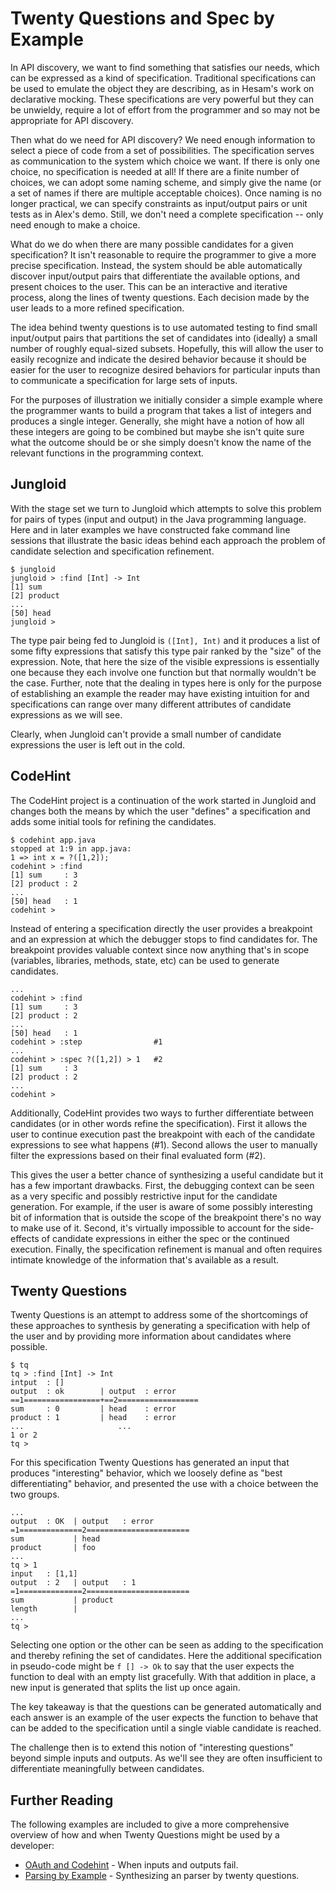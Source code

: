 # Twenty Questions and Spec by Example

In API discovery, we want to find something that satisfies our needs, which can be expressed as a kind of specification. Traditional specifications can be used to emulate the object they are describing, as in Hesam's work on declarative mocking.  These specifications are very powerful but they can be unwieldy, require a lot of effort from the programmer and so may not be appropriate for API discovery.

Then what do we need for API discovery?  We need enough information to select a piece of code from a set of possibilities.  The specification serves as communication to the system which choice we want.  If there is only one choice, no specification is needed at all! If there are a finite number of choices, we can adopt some naming scheme, and simply give the name (or a set of names if there are multiple acceptable choices). Once naming is no longer practical, we can specify constraints as input/output pairs or unit tests as in Alex's demo.  Still, we don't need a complete specification -- only need enough to make a choice.

What do we do when there are many possible candidates for a given specification?  It isn't reasonable to require the programmer to give a more precise specification. Instead, the system should be able automatically discover input/output pairs that differentiate the available options, and present choices to the user. This can be an
interactive and iterative process, along the lines of twenty questions.  Each decision made by the user leads to a more refined
specification.

The idea behind twenty questions is to use automated testing to find small
input/output pairs that partitions the set of candidates into (ideally) a small number of roughly equal-sized subsets.  Hopefully, this will allow the user to easily recognize and indicate the desired behavior because it should be easier for the user to recognize desired behaviors for particular inputs than to communicate a specification for large sets of inputs.

For the purposes of illustration we initially consider a simple example where the programmer wants to build a program that takes a list of integers and produces a single integer. Generally, she might have a notion of how all these integers are going to be combined but maybe she isn't quite sure what the outcome should be or she simply doesn't know the name of the relevant functions in the programming context.

## Jungloid

With the stage set we turn to Jungloid which attempts to solve this problem for pairs of types (input and output) in the Java programming language. Here and in later examples we have constructed fake command line sessions that illustrate the basic ideas behind each approach the problem of candidate selection and specification refinement.

```
$ jungloid
jungloid > :find [Int] -> Int
[1] sum
[2] product
...
[50] head
jungloid >
```

The type pair being fed to Jungloid is `([Int], Int)` and it produces a list of some fifty expressions that satisfy this type pair ranked by the "size" of the expression. Note, that here the size of the visible expressions is essentially one because they each involve one function but that normally wouldn't be the case. Further, note that the dealing in types here is only for the purpose of establishing an example the reader may have existing intuition for and specifications can range over many different attributes of candidate expressions as we will see.

Clearly, when Jungloid can't provide a small number of candidate expressions the user is left out in the cold.

## CodeHint

The CodeHint project is a continuation of the work started in Jungloid and changes both the means by which the user "defines" a specification and adds some initial tools for refining the candidates.

```
$ codehint app.java
stopped at 1:9 in app.java:
1 => int x = ?([1,2]);
codehint > :find
[1] sum     : 3
[2] product : 2
...
[50] head   : 1
codehint >
```

Instead of entering a specification directly the user provides a breakpoint and an expression at which the debugger stops to find candidates for. The breakpoint provides valuable context since now anything that's in scope (variables, libraries, methods, state, etc) can be used to generate candidates.

```
...
codehint > :find
[1] sum     : 3
[2] product : 2
...
[50] head   : 1
codehint > :step                #1
...
codehint > :spec ?([1,2]) > 1   #2
[1] sum     : 3
[2] product : 2
...
codehint >
```

Additionally, CodeHint provides two ways to further differentiate between candidates (or in other words refine the specification). First it allows the user to continue execution past the breakpoint with each of the candidate expressions to see what happens (#1). Second allows the user to manually filter the expressions based on their final evaluated form (#2).

This gives the user a better chance of synthesizing a useful candidate but it has a few important drawbacks. First, the debugging context can be seen as a very specific and possibly restrictive input for the candidate generation. For example, if the user is aware of some possibly interesting bit of information that is outside the scope of the breakpoint there's no way to make use of it. Second, it's virtually impossible to account for the side-effects of candidate expressions in either the spec or the continued execution. Finally, the specification refinement is manual and often requires intimate knowledge of the information that's available as a result.

## Twenty Questions

Twenty Questions is an attempt to address some of the shortcomings of these approaches to synthesis by generating a specification with help of the user and by providing more information about candidates where possible.

```
$ tq
tq > :find [Int] -> Int
intput  : []
output  : ok        | output  : error
==1=================+==2==================
sum     : 0         | head    : error
product : 1         | head    : error
...                     ...
1 or 2
tq >
```

For this specification Twenty Questions has generated an input that produces "interesting" behavior, which we loosely define as "best differentiating" behavior, and presented the use with a choice between the two groups.

```
...
output  : OK  | output   : error
=1==============2=======================
sum           | head
product       | foo
...
tq > 1
input   : [1,1]
output  : 2   | output   : 1
=1==============2=======================
sum           | product
length        |
...
tq >
```

Selecting one option or the other can be seen as adding to the specification and thereby refining the set of candidates. Here the additional specification in pseudo-code might be `f [] -> Ok` to say that the user expects the function to deal with an empty list gracefully. With that addition in place, a new input is generated that splits the list up once again.

The key takeaway is that the questions can be generated automatically and each answer is an example of the user expects the function to behave that can be added to the specification until a single viable candidate is reached.

The challenge then is to extend this notion of "interesting questions" beyond simple inputs and outputs. As we'll see they are often insufficient to differentiate meaningfully between candidates.

## Further Reading

The following examples are included to give a more comprehensive overview of how and when Twenty Questions might be used by a developer:

* [OAuth and Codehint](./oauth.md) - When inputs and outputs fail.
* [Parsing by Example](./parser.md) - Synthesizing an parser by twenty questions.
